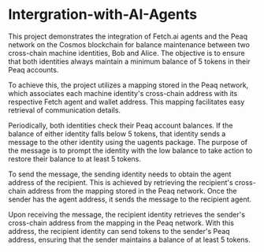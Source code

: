 # Intergration-with-AI-Agents

This project demonstrates the integration of Fetch.ai agents and the Peaq network on the Cosmos blockchain for balance maintenance between two cross-chain machine identities, Bob and Alice. The objective is to ensure that both identities always maintain a minimum balance of 5 tokens in their Peaq accounts.

To achieve this, the project utilizes a mapping stored in the Peaq network, which associates each machine identity's cross-chain address with its respective Fetch agent and wallet address. This mapping facilitates easy retrieval of communication details.

Periodically, both identities check their Peaq account balances. If the balance of either identity falls below 5 tokens, that identity sends a message to the other identity using the uagents package. The purpose of the message is to prompt the identity with the low balance to take action to restore their balance to at least 5 tokens.

To send the message, the sending identity needs to obtain the agent address of the recipient. This is achieved by retrieving the recipient's cross-chain address from the mapping stored in the Peaq network. Once the sender has the agent address, it sends the message to the recipient agent.

Upon receiving the message, the recipient identity retrieves the sender's cross-chain address from the mapping in the Peaq network. With this address, the recipient identity can send tokens to the sender's Peaq address, ensuring that the sender maintains a balance of at least 5 tokens.
